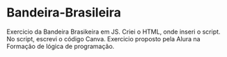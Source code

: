#  <h1>Bandeira-Brasileira</h1>
 Exercicio da Bandeira Brasikeira em JS. 
 Criei o HTML, onde inseri o script. No script, escrevi o código Canva.
 Exercicio proposto pela Alura na Formação de lógica de programação.
